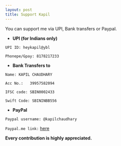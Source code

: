 ```yaml
---
layout: post
title: Support Kapil
---
```


You can support me via UPI, Bank transfers or Paypal.

+ **UPI (for Indians only)**
```
UPI ID: heykapil@ybl
```

```
Phonepe/Gpay: 8178217233
```


+ **Bank Transfers to**

```
Name: KAPIL CHAUDHARY
```
```
Acc No.:   39957582094
```
```
IFSC code: SBIN0002433
```
```
Swift Code: SBININBB556
```

+ **PayPal**

```
Paypal username: @kapilchaudhary
```

```Paypal.me link:``` [here](https://paypal.me/kapilchaudhary)



**Every contribution is highly appreciated.**

